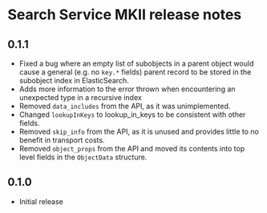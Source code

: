 Search Service MKII release notes
=================================

0.1.1
-----

* Fixed a bug where an empty list of subobjects in a parent object would cause a general (e.g.
  no `key.*` fields) parent record to be stored in the subobject index in ElasticSearch. 
* Adds more information to the error thrown when encountering an unexpected type in a recursive
  index
* Removed `data_includes` from the API, as it was unimplemented.
* Changed `lookupInKeys` to lookup\_in_keys to be consistent with other fields.
* Removed `skip_info` from the API, as it is unused and provides little to no benefit in
  transport costs.
* Removed `object_props` from the API and moved its contents into top level fields in the
  `ObjectData` structure.

0.1.0
-----

* Initial release